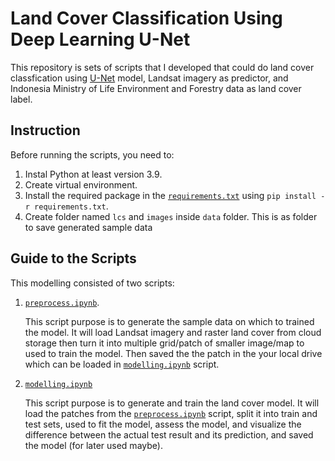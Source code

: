 # Land Cover Classification Using Deep Learning U-Net #

This repository is sets of scripts that I developed that could do land cover classfication using [U-Net](https://arxiv.org/abs/1505.04597]) model, Landsat imagery as predictor, and Indonesia Ministry of Life Environment and Forestry data as land cover label.

## Instruction ##
Before running the scripts, you need to:
1. Instal Python at least version 3.9.
2. Create virtual environment.
3. Install the required package in the [`requirements.txt`](../../requirements.txt) using `pip install -r requirements.txt`.
4. Create folder named `lcs` and `images` inside `data` folder. This is as folder to save generated sample data

## Guide to the Scripts ##
This modelling consisted of two scripts:
1. [`preprocess.ipynb`](preprocess.ipynb).

	This script purpose is to generate the sample data on which to trained the model. It will load Landsat imagery and raster land cover from cloud storage then turn it into multiple grid/patch of smaller image/map to used to train the model. Then saved the the patch in the your local drive which can be loaded in [`modelling.ipynb`](modelling.ipynb) script.

2. [`modelling.ipynb`](modelling.ipynb)

	This script purpose is to generate and train the land cover model. It will load the patches from the [`preprocess.ipynb`](preprocess.ipynb) script, split it into train and test sets, used to fit the model, assess the model, and visualize the difference between the actual test result and its prediction, and saved the model (for later used maybe).
